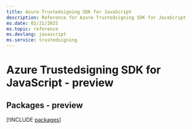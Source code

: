```yaml
---
title: Azure Trustedsigning SDK for JavaScript
description: Reference for Azure Trustedsigning SDK for JavaScript
ms.date: 02/21/2025
ms.topic: reference
ms.devlang: javascript
ms.service: trustedsigning
---
```

# Azure Trustedsigning SDK for JavaScript - preview
## Packages - preview
[!INCLUDE [packages](trustedsigning-index.md)]